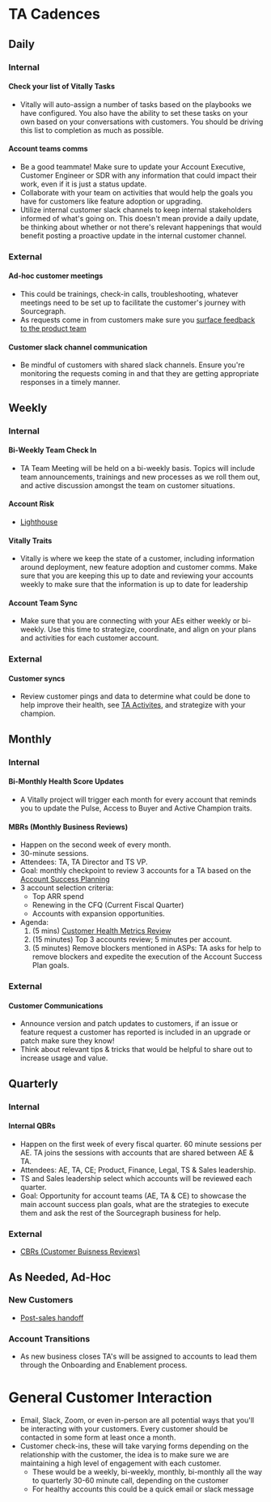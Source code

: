# TA Cadences

## Daily

### Internal

#### Check your list of Vitally Tasks

- Vitally will auto-assign a number of tasks based on the playbooks we have configured. You also have the ability to set these tasks on your own based on your conversations with customers. You should be driving this list to completion as much as possible.

#### Account teams comms

- Be a good teammate! Make sure to update your Account Executive, Customer Engineer or SDR with any information that could impact their work, even if it is just a status update.
- Collaborate with your team on activities that would help the goals you have for customers like feature adoption or upgrading.
- Utilize internal customer slack channels to keep internal stakeholders informed of what's going on. This doesn't mean provide a daily update, be thinking about whether or not there's relevant happenings that would benefit posting a proactive update in the internal customer channel.

### External

#### Ad-hoc customer meetings

- This could be trainings, check-in calls, troubleshooting, whatever meetings need to be set up to facilitate the customer's journey with Sourcegraph.
- As requests come in from customers make sure you [surface feedback to the product team](../../../../product/process/feedback/surfacing_product_feedback.md)

#### Customer slack channel communication

- Be mindful of customers with shared slack channels. Ensure you're monitoring the requests coming in and that they are getting appropriate responses in a timely manner.

## Weekly

### Internal

#### Bi-Weekly Team Check In

- TA Team Meeting will be held on a bi-weekly basis. Topics will include team announcements, trainings and new processes as we roll them out, and active discussion amongst the team on customer situations.

#### Account Risk

- [Lighthouse](../team-culture/processes.md#lighthouse-program)

#### Vitally Traits

- Vitally is where we keep the state of a customer, including information around deployment, new feature adoption and customer comms. Make sure that you are keeping this up to date and reviewing your accounts weekly to make sure that the information is up to date for leadership

#### Account Team Sync

- Make sure that you are connecting with your AEs either weekly or bi-weekly. Use this time to strategize, coordinate, and align on your plans and activities for each customer account.

### External

#### Customer syncs

- Review customer pings and data to determine what could be done to help improve their health, see [TA Activites](./ta-scenarios.md), and strategize with your champion.

## Monthly

### Internal

#### Bi-Monthly Health Score Updates

- A Vitally project will trigger each month for every account that reminds you to update the Pulse, Access to Buyer and Active Champion traits.

#### MBRs (Monthly Business Reviews)

- Happen on the second week of every month.
- 30-minute sessions.
- Attendees: TA, TA Director and TS VP.
- Goal: monthly checkpoint to review 3 accounts for a TA based on the [Account Success Planning](../team-culture/processes.md#success-plans)
- 3 account selection criteria:
  - Top ARR spend
  - Renewing in the CFQ (Current Fiscal Quarter)
  - Accounts with expansion opportunities.
- Agenda:
  1. (5 mins) [Customer Health Metrics Review](https://sourcegraph.vitally.io/hubs/c6b472f7-01b4-45ce-b95b-749b9a4d1f24/7fa20112-4023-47a2-8a44-50d1179b0d03)
  2. (15 minutes) Top 3 accounts review; 5 minutes per account.
  3. (5 minutes) Remove blockers mentioned in ASPs: TA asks for help to remove blockers and expedite the execution of the Account Success Plan goals.

### External

#### Customer Communications

- Announce version and patch updates to customers, if an issue or feature request a customer has reported is included in an upgrade or patch make sure they know!
- Think about relevant tips & tricks that would be helpful to share out to increase usage and value.

## Quarterly

### Internal

#### Internal QBRs

- Happen on the first week of every fiscal quarter. 60 minute sessions per AE. TA joins the sessions with accounts that are shared between AE & TA.
- Attendees: AE, TA, CE; Product, Finance, Legal, TS & Sales leadership.
- TS and Sales leadership select which accounts will be reviewed each quarter.
- Goal: Opportunity for account teams (AE, TA & CE) to showcase the main account success plan goals, what are the strategies to execute them and ask the rest of the Sourcegraph business for help.

### External

- [CBRs (Customer Buisness Reviews)](../team-culture/account-management-activities.md#cbrs)

## As Needed, Ad-Hoc

### New Customers

- [Post-sales handoff](../team-culture/processes.md#post-sales-handoff)

### Account Transitions

- As new business closes TA's will be assigned to accounts to lead them through the Onboarding and Enablement process.

# General Customer Interaction

- Email, Slack, Zoom, or even in-person are all potential ways that you'll be interacting with your customers. Every customer should be contacted in some form at least once a month.
- Customer check-ins, these will take varying forms depending on the relationship with the customer, the idea is to make sure we are maintaining a high level of engagement with each customer.
  - These would be a weekly, bi-weekly, monthly, bi-monthly all the way to quarterly 30-60 minute call, depending on the customer
  - For healthy accounts this could be a quick email or slack message
